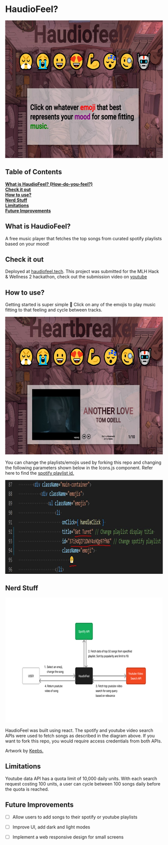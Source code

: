 # HaudioFeel?

<p align="middle">
<img src="https://github.com/Kireshanth/haudioFeel/blob/main/src/images/main-screen.JPG" width="640" height="440">
</p>


## Table of Contents
**[What is HaudioFeel? (How-do-you-feel?)](#what-is-haudiofeel)**<br>
**[Check it out](#check-it-out)**<br>
**[How to use?](#how-to-use)**<br>
**[Nerd Stuff](#nerd-stuff)**<br>
**[Limitations](#Limitations)**<br>
**[Future Improvements](#future-improvements)**<br>


## What is HaudioFeel?
A free music player that fetches the top songs from curated spotify playlists based on your mood!

## Check it out
Deployed at [haudiofeel.tech](https://haudiofeel.tech/). This project was submitted for the MLH Hack & Wellness 2 hackathon, check out the submission video on [youtube](https://www.youtube.com/watch?v=8w4fAGOmDbE&t=1s&ab_channel=KireshanthThana)

## How to use?
Getting started is super simple 🙏 Click on any of the emojis to play music fitting to that feeling and cycle between tracks.

<p align="middle">
<img src="https://github.com/Kireshanth/haudioFeel/blob/main/src/images/play-screen.JPG" width="667" height="440">
</p>

You can change the playlists/emojis used by forking this repo and changing the following parameters shown below in the Icons.js component. Refer here to find the [spotify playlist id.](https://developer.spotify.com/documentation/web-api/#spotify-uris-and-ids)

<img src="https://github.com/Kireshanth/haudioFeel/blob/main/src/images/updatePlaylists.JPG" width="1100" height="300">

## Nerd Stuff

<p align="middle">
<img src="https://github.com/Kireshanth/haudioFeel/blob/main/src/images/network-diagram.jpg" width="800" height="400">
</p>

HaudioFeel was built using react. The spotify and youtube video search APIs were used to fetch songs as described in the diagram above. If you want to fork this repo, you would require access credentials from both APIs.

Artwork by [Keebs.](https://www.instagram.com/lakeebs/)

## Limitations

Youtube data API has a quota limit of 10,000 daily units. With each search request costing 100 units, a user can cycle between 100 songs daily before the quota is reached.

## Future Improvements

- [ ] Allow users to add songs to their spotify or youtube playlists
- [ ] Improve UI, add dark and light modes
- [ ] Implement a web responsive design for small screens


